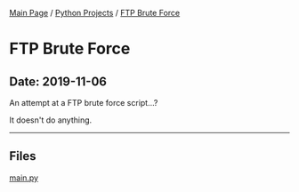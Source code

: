 [Main Page](/) / [Python Projects](/python) / [FTP Brute Force](/python/2019-10-29_Geometry_Tools)

# FTP Brute Force

## Date: 2019-11-06

An attempt at a FTP brute force script...?

It doesn't do anything.

-----

## Files

[main.py](main.py)